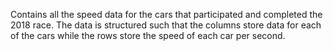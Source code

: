 Contains all the speed data for the cars that participated and completed the 2018 race. The data is structured such that the columns store data for each of the cars while the rows store the speed of each car per second.
